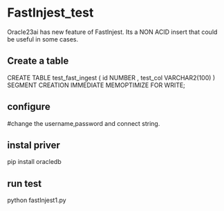 # FastInjest_test
Oracle23ai has new feature of FastInjest. Its a NON ACID insert that could be useful in some cases.

## Create a table 
CREATE TABLE test_fast_ingest (
    id        NUMBER  ,
    test_col  VARCHAR2(100)
) SEGMENT CREATION IMMEDIATE
  MEMOPTIMIZE FOR WRITE;

## configure 
#change the username,password and connect string.

## instal priver
pip install oracledb

## run test 
python  fastInjest1.py
